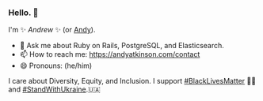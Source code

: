 ### Hello. 👋

I'm ✨ _Andrew_ ✨ (or [Andy](https://andyatkinson.com/)).

- 💬 Ask me about Ruby on Rails, PostgreSQL, and Elasticsearch.
- 📫 How to reach me: https://andyatkinson.com/contact
- 😄 Pronouns: (he/him)

I care about Diversity, Equity, and Inclusion. I support [#BlackLivesMatter](https://twitter.com/hashtag/BlackLivesMatter) ✊🏿 and [#StandWithUkraine](https://twitter.com/hashtag/StandWithUkraine).🇺🇦


